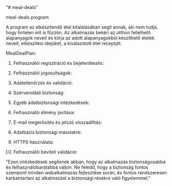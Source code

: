 "# meal-deals" 

meal-deals program

A program az elkészítendő étel kitalálásában segít annak, aki nem tudja, hogy hirtelen mit is főzzön. Az alkalmazás bekéri az otthon fellelhető alapanyagok neveit és kiírja az adott alapanyagokból készíthető ételek neveit, elkészítési idejüket, a kiválazstott étel receptjét.


MealDealPlan:

1. Felhasználói regisztráció és bejelentkezés:

2. Felhasználói jogosultságok:

3. Adatellenőrzés és validáció:

4. Szerveroldali biztonság:

5. Egyéb adatbiztonsági intézkedések:

6. Felhasználói élmény javítása:

7. E-mail megerősítés és jelszó visszaállítás:

8. Adatbázis biztonsági másolatok:

9. HTTPS használata:

10. Felhasználói beviteli validáció:

"Ezen intézkedések segítenek abban, hogy az alkalmazás biztonságosabbá és felhasználóbarátabbá váljon. Ne feledd, hogy a biztonság fontos szempont minden webalkalmazás fejlesztése során, és fontos rendszeresen karbantartani az alkalmazást a biztonsági résekre való figyelemmel."